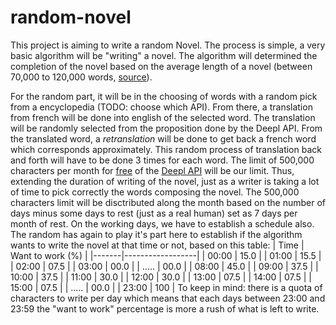 # random-novel
This project is aiming to write a random Novel.
The process is simple, a very basic algorithm will be "writing" a novel.
The algorithm will determined the completion of the novel based on the average length of a novel (between 70,000 to 120,000 words, [source](https://jerichowriters.com/average-novel-wordcount/#:~:text=Average%20Word%20Count%20For%20A,sit%20between%2070%2C000%2D120%2C000%20words)).

For the random part, it will be in the choosing of words with a random pick from a encyclopedia (TODO: choose which API). From there, a translation from french will be done into english of the selected word. The translation will be randomly selected from the proposition done by the Deepl API. From the translated word, a *retranslation* will be done to get back a french word which corresponds approximately.
This random process of translation back and forth will have to be done 3 times for each word. The limit of 500,000 characters per month for [free](https://www.deepl.com/en/docs-api#:~:text=You%20can%20access%20the%20DeepL,characters%20per%20month%20for%20free.) of the [Deepl API](https://www.deepl.com/docs-api) will be our limit. Thus, extending the duration of writing of the novel, just as a writer is taking a lot of time to pick correctly the words composing the novel.
The 500,000 characters limit will be disctributed along the month based on the number of days minus some days to rest (just as a real human) set as 7 days per month of rest.
On the working days, we have to establish a schedule also. The random has again to play it's part here to establish if the algorithm wants to write the novel at that time or not, based on this table:
| Time | Want to work (%) |
|-------|------------------|
| 00:00 | 15.0 |
| 01:00 | 15.5 |
| 02:00 | 07.5 |
| 03:00 | 00.0 |
| ..... | 00.0 |
| 08:00 | 45.0 |
| 09:00 | 37.5 |
| 10:00 | 37.5 |
| 11:00 | 30.0 |
| 12:00 | 30.0 |
| 13:00 | 07.5 |
| 14:00 | 07.5 |
| 15:00 | 07.5 |
| ..... | 00.0 |
| 23:00 | 100  |
To keep in mind: there is a quota of characters to write per day which means that each days between 23:00 and 23:59 the "want to work" percentage is more a rush of what is left to write.
